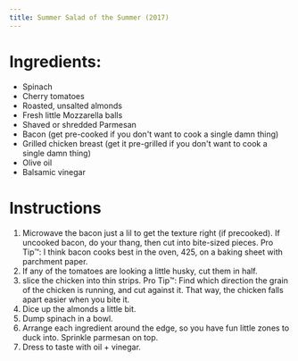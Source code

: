 ```yaml
---
title: Summer Salad of the Summer (2017)
---
```


# Ingredients:

* Spinach
* Cherry tomatoes
* Roasted, unsalted almonds
* Fresh little Mozzarella balls
* Shaved or shredded Parmesan
* Bacon (get pre-cooked if you don't want to cook a single damn thing)
* Grilled chicken breast (get it pre-grilled if you don't want to cook a single damn thing)
* Olive oil
* Balsamic vinegar

# Instructions

1. Microwave the bacon just a lil to get the texture right (if precooked). If uncooked bacon, do your thang, then cut into bite-sized pieces.
    Pro Tip™️: I think bacon cooks best in the oven, 425, on a baking sheet with parchment paper.
2. If any of the tomatoes are looking a little husky, cut them in half.
3. slice the chicken into thin strips.
    Pro Tip™️: Find which direction the grain of the chicken is running, and cut against it. That way, the chicken falls apart easier when you bite it.
4. Dice up the almonds a little bit.
5. Dump spinach in a bowl.
6. Arrange each ingredient around the edge, so you have fun little zones to duck into. Sprinkle parmesan on top.
7. Dress to taste with oil + vinegar.
